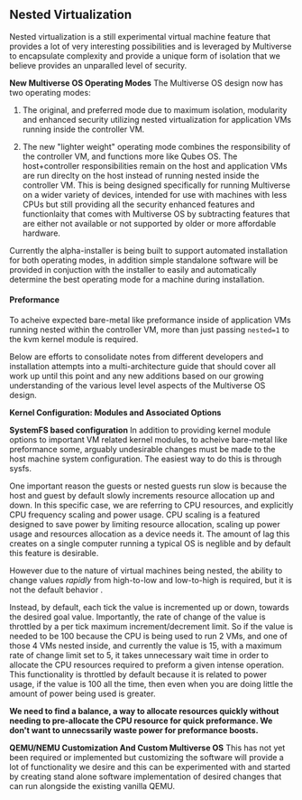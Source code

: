 ## Nested Virtualization
Nested virtualization is a still experimental virtual machine feature that provides a lot of very interesting possibilities and is leveraged by Multiverse to encapsulate complexity and provide a unique form of isolation that we believe provides an unparalled level of security. 

**New Multiverse OS Operating Modes**
The Multiverse OS design now has two operating modes:

  1) The original, and preferred mode due to maximum isolation, modularity and enhanced security utilizing nested virtualization for application VMs running inside the controller VM. 

  2) The new "lighter weight" operating mode combines the responsibility of the controller VM, and functions more like Qubes OS. The host+controller responsibilities remain on the host and application VMs are run direclty on the host instead of running nested inside the controller VM. This is being designed specifically for running Multiverse on a wider variety of devices, intended for use with machines with less CPUs but still providing all the security enhanced features and functionlaity that comes with Multiverse OS by subtracting features that are either not available or not supported by older or more affordable hardware. 

Currently the alpha-installer is being built to support automated installation for both operating modes, in addition simple standalone software will be provided in conjuction with the installer to easily and automatically determine the best operating mode for a machine during installation. 

#### Preformance
To acheive expected bare-metal like preformance inside of application VMs running nested within the controller VM, more than just passing `nested=1` to the kvm kernel module is required. 

Below are efforts to consolidate notes from different developers and installation attempts into a multi-architecture guide that should cover all work up until this point and any new additions based on our growing understanding of the various level level aspects of the Multiverse OS design. 

**Kernel Configuration: Modules and Associated Options**





**SystemFS based configuration**
In addition to providing kernel module options to important VM related kernel modules, to acheive bare-metal like preformance some, arguably undesirable changes must be made to the host machine system configuration. The easiest way to do this is through sysfs.

One important reason the guests or nested guests run slow is because the host and guest by default slowly increments resource allocation up and down. In this specific case, we are referring to CPU resources, and explicitly CPU frequency scaling and power usage. CPU scaling is a featured designed to save power by limiting resource allocation, scaling up power usage and resources allocation as a device needs it. The amount of lag this creates on a single computer running a typical OS is neglible and by default this feature is desirable. 

However due to the nature of virtual machines being nested, the ability to change values *rapidly* from high-to-low and low-to-high is required, but it is not the default behavior .

Instead, by default, each tick the value is incremented up or down, towards the desired goal value. Importantly, the rate of change of the value is throttled by a per tick maximum increment/decrement limit. So if the value is needed to be 100 because the CPU is being used to run 2 VMs, and one of those 4 VMs nested inside, and currently the value is 15, with a maximum rate of change limit set to 5, it takes unnecessary wait time in order to allocate the CPU resources required to preform a given intense operation. This functionality is throttled by default because it is related to power usage, if the value is 100 all the time, then even when you are doing little the amount of power being used is greater. 

**We need to find a balance, a way to allocate resources quickly without needing to pre-allocate the CPU resource for quick preformance. We don't want to unnecssarily waste power for preformance boosts.**



**QEMU/NEMU Customization And Custom Multiverse OS**
This has not yet been required or implemented but customizing the software will provide a lot of functionality we desire and this can be experimented with and started by creating stand alone software implementation of desired changes that can run alongside the existing vanilla QEMU. 
